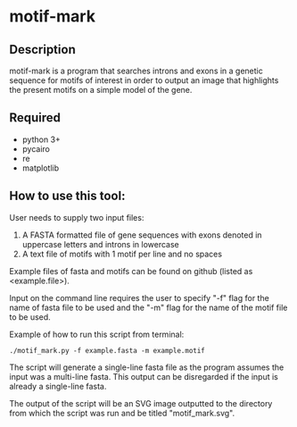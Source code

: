 # motif-mark

## Description
motif-mark is a program that searches introns and exons in a genetic sequence for motifs of interest in order to output an image that highlights the present motifs on a simple model of the gene.

## Required
- python 3+
- pycairo
- re
- matplotlib

## How to use this tool:

User needs to supply two input files:

1. A FASTA formatted file of gene sequences with exons denoted in uppercase letters and introns in lowercase
2. A text file of motifs with 1 motif per line and no spaces

Example files of fasta and motifs can be found on github (listed as <example.file>).

Input on the command line requires the user to specify "-f" flag for the name of fasta file to be used and the "-m" flag for the name of the motif file to be used.

Example of how to run this script from terminal:

```
./motif_mark.py -f example.fasta -m example.motif
```

The script will generate a single-line fasta file as the program assumes the input was a multi-line fasta. This output can be disregarded if the input is already a single-line fasta.

The output of the script will be an SVG image outputted to the directory from which the script was run and be titled "motif_mark.svg".
